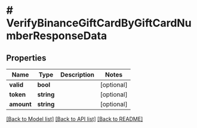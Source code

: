 # # VerifyBinanceGiftCardByGiftCardNumberResponseData

## Properties

Name | Type | Description | Notes
------------ | ------------- | ------------- | -------------
**valid** | **bool** |  | [optional]
**token** | **string** |  | [optional]
**amount** | **string** |  | [optional]

[[Back to Model list]](../../README.md#models) [[Back to API list]](../../README.md#endpoints) [[Back to README]](../../README.md)
